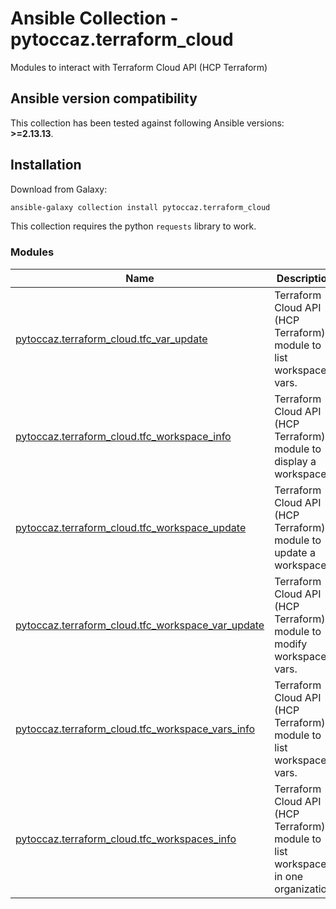# Ansible Collection - pytoccaz.terraform_cloud

 Modules to interact with Terraform Cloud API (HCP Terraform)


<!--start requires_ansible-->
## Ansible version compatibility

This collection has been tested against following Ansible versions: **>=2.13.13**.

<!--end requires_ansible-->

## Installation

Download from Galaxy:

```bash
ansible-galaxy collection install pytoccaz.terraform_cloud
```

This collection requires the python `requests` library to work.

<!--start collection content-->
### Modules
Name | Description
--- | ---
[pytoccaz.terraform_cloud.tfc_var_update](https://github.com/pytoccaz/ansible_terraform_cloud/blob/main/docs/pytoccaz.terraform_cloud.tfc_var_update_module.rst)|Terraform Cloud API (HCP Terraform) module to list workspace vars.
[pytoccaz.terraform_cloud.tfc_workspace_info](https://github.com/pytoccaz/ansible_terraform_cloud/blob/main/docs/pytoccaz.terraform_cloud.tfc_workspace_info_module.rst)|Terraform Cloud API (HCP Terraform) module to display a workspace.
[pytoccaz.terraform_cloud.tfc_workspace_update](https://github.com/pytoccaz/ansible_terraform_cloud/blob/main/docs/pytoccaz.terraform_cloud.tfc_workspace_update_module.rst)|Terraform Cloud API (HCP Terraform) module to update a workspace.
[pytoccaz.terraform_cloud.tfc_workspace_var_update](https://github.com/pytoccaz/ansible_terraform_cloud/blob/main/docs/pytoccaz.terraform_cloud.tfc_workspace_var_update_module.rst)|Terraform Cloud API (HCP Terraform) module to modify workspace vars.
[pytoccaz.terraform_cloud.tfc_workspace_vars_info](https://github.com/pytoccaz/ansible_terraform_cloud/blob/main/docs/pytoccaz.terraform_cloud.tfc_workspace_vars_info_module.rst)|Terraform Cloud API (HCP Terraform) module to list workspace vars.
[pytoccaz.terraform_cloud.tfc_workspaces_info](https://github.com/pytoccaz/ansible_terraform_cloud/blob/main/docs/pytoccaz.terraform_cloud.tfc_workspaces_info_module.rst)|Terraform Cloud API (HCP Terraform) module to list workspaces in one organization.

<!--end collection content-->

